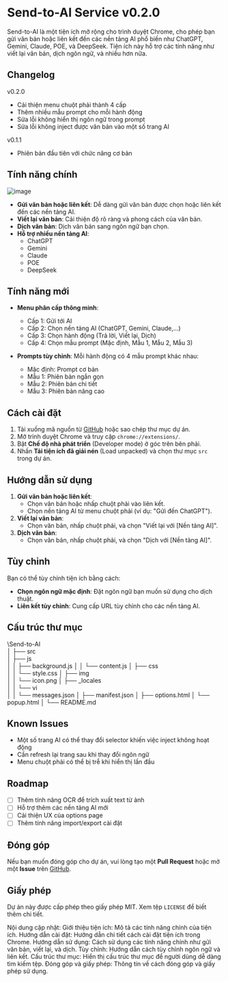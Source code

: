# Send-to-AI Service v0.2.0

Send-to-AI là một tiện ích mở rộng cho trình duyệt Chrome, cho phép bạn gửi văn bản hoặc liên kết đến các nền tảng AI phổ biến như ChatGPT, Gemini, Claude, POE, và DeepSeek. Tiện ích này hỗ trợ các tính năng như viết lại văn bản, dịch ngôn ngữ, và nhiều hơn nữa.

## Changelog
v0.2.0
- Cải thiện menu chuột phải thành 4 cấp
- Thêm nhiều mẫu prompt cho mỗi hành động
- Sửa lỗi không hiển thị ngôn ngữ trong prompt
- Sửa lỗi không inject được văn bản vào một số trang AI

v0.1.1 
- Phiên bản đầu tiên với chức năng cơ bản

## Tính năng chính
![image](https://github.com/user-attachments/assets/b642416d-5c49-4ad8-bdb9-d85d3e08512c)
- **Gửi văn bản hoặc liên kết**: Dễ dàng gửi văn bản được chọn hoặc liên kết đến các nền tảng AI.
- **Viết lại văn bản**: Cải thiện độ rõ ràng và phong cách của văn bản.
- **Dịch văn bản**: Dịch văn bản sang ngôn ngữ bạn chọn.
- **Hỗ trợ nhiều nền tảng AI**:
  - ChatGPT
  - Gemini
  - Claude
  - POE
  - DeepSeek

## Tính năng mới

- **Menu phân cấp thông minh**:
  - Cấp 1: Gửi tới AI
  - Cấp 2: Chọn nền tảng AI (ChatGPT, Gemini, Claude,...)
  - Cấp 3: Chọn hành động (Trả lời, Viết lại, Dịch)
  - Cấp 4: Chọn mẫu prompt (Mặc định, Mẫu 1, Mẫu 2, Mẫu 3)

- **Prompts tùy chỉnh**: Mỗi hành động có 4 mẫu prompt khác nhau:
  - Mặc định: Prompt cơ bản
  - Mẫu 1: Phiên bản ngắn gọn
  - Mẫu 2: Phiên bản chi tiết
  - Mẫu 3: Phiên bản nâng cao

## Cách cài đặt

1. Tải xuống mã nguồn từ [GitHub](https://github.com/hieuck/send-to-ai) hoặc sao chép thư mục dự án.
2. Mở trình duyệt Chrome và truy cập `chrome://extensions/`.
3. Bật **Chế độ nhà phát triển** (Developer mode) ở góc trên bên phải.
4. Nhấn **Tải tiện ích đã giải nén** (Load unpacked) và chọn thư mục `src` trong dự án.

## Hướng dẫn sử dụng

1. **Gửi văn bản hoặc liên kết**:
   - Chọn văn bản hoặc nhấp chuột phải vào liên kết.
   - Chọn nền tảng AI từ menu chuột phải (ví dụ: "Gửi đến ChatGPT").
2. **Viết lại văn bản**:
   - Chọn văn bản, nhấp chuột phải, và chọn "Viết lại với [Nền tảng AI]".
3. **Dịch văn bản**:
   - Chọn văn bản, nhấp chuột phải, và chọn "Dịch với [Nền tảng AI]".

## Tùy chỉnh

Bạn có thể tùy chỉnh tiện ích bằng cách:
- **Chọn ngôn ngữ mặc định**: Đặt ngôn ngữ bạn muốn sử dụng cho dịch thuật.
- **Liên kết tùy chỉnh**: Cung cấp URL tùy chỉnh cho các nền tảng AI.

## Cấu trúc thư mục

\Send-to-AI\
│
├── src\
│   ├── js\
│   │   ├── background.js
│   │   └── content.js
│   ├── css\
│   │   └── style.css
│   ├── img\
│   │   └── icon.png
│   ├── _locales\
│   │   └── vi\
│   │       └── messages.json
│   ├── manifest.json
│   ├── options.html
│   └── popup.html
│
└── README.md

## Known Issues
- Một số trang AI có thể thay đổi selector khiến việc inject không hoạt động
- Cần refresh lại trang sau khi thay đổi ngôn ngữ
- Menu chuột phải có thể bị trễ khi hiển thị lần đầu

## Roadmap
- [ ] Thêm tính năng OCR để trích xuất text từ ảnh
- [ ] Hỗ trợ thêm các nền tảng AI mới
- [ ] Cải thiện UX của options page
- [ ] Thêm tính năng import/export cài đặt

## Đóng góp

Nếu bạn muốn đóng góp cho dự án, vui lòng tạo một **Pull Request** hoặc mở một **Issue** trên [GitHub](https://github.com/hieuck/send-to-ai).

## Giấy phép

Dự án này được cấp phép theo giấy phép MIT. Xem tệp `LICENSE` để biết thêm chi tiết.

Nội dung cập nhật:
Giới thiệu tiện ích: Mô tả các tính năng chính của tiện ích.
Hướng dẫn cài đặt: Hướng dẫn chi tiết cách cài đặt tiện ích trong Chrome.
Hướng dẫn sử dụng: Cách sử dụng các tính năng chính như gửi văn bản, viết lại, và dịch.
Tùy chỉnh: Hướng dẫn cách tùy chỉnh ngôn ngữ và liên kết.
Cấu trúc thư mục: Hiển thị cấu trúc thư mục để người dùng dễ dàng tìm kiếm tệp.
Đóng góp và giấy phép: Thông tin về cách đóng góp và giấy phép sử dụng.